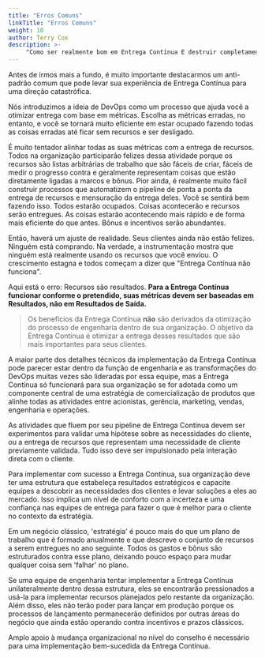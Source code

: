 ```yaml
---
title: "Erros Comuns"
linkTitle: "Erros Comuns"
weight: 10
author: Terry Cox
description: >-
     "Como ser realmente bom em Entrega Contínua E destruir completamente sua empresa"
---
```


Antes de irmos mais a fundo, é muito importante destacarmos um anti-padrão comum que pode levar sua experiência de Entrega Contínua para uma direção catastrófica.

Nós introduzimos a ideia de DevOps como um processo que ajuda você a otimizar entrega com base em métricas. Escolha as métricas erradas, no entanto, e você se tornará muito eficiente em estar ocupado fazendo todas as coisas erradas até ficar sem recursos e ser desligado.

É muito tentador alinhar todas as suas métricas com a entrega de recursos. Todos na organização participarão felizes dessa atividade porque os recursos são listas arbitrárias de trabalho que são fáceis de criar, fáceis de medir o progresso contra e geralmente representam coisas que estão diretamente ligadas a marcos e bônus. Pior ainda, é realmente muito fácil construir processos que automatizem o pipeline de ponta a ponta da entrega de recursos e mensuração da entrega deles. Você se sentirá bem fazendo isso. Todos estarão ocupados. Coisas acontecerão e recursos serão entregues. As coisas estarão acontecendo mais rápido e de forma mais eficiente do que antes. Bônus e incentivos serão abundantes.

Então, haverá um ajuste de realidade. Seus clientes ainda não estão felizes. Ninguém está comprando. Na verdade, a instrumentação mostra que ninguém está realmente usando os recursos que você enviou. O crescimento estagna e todos começam a dizer que "Entrega Contínua não funciona".

Aqui está o erro: Recursos são resultados. **Para a Entrega Contínua funcionar conforme o pretendido, suas métricas devem ser baseadas em Resultados, não em Resultados de Saída.**

> Os benefícios da Entrega Contínua **não** são derivados da otimização do processo de engenharia dentro de sua organização. O objetivo da Entrega Contínua é otimizar a entrega desses resultados que são mais importantes para seus clientes.

A maior parte dos detalhes técnicos da implementação da Entrega Contínua pode parecer estar dentro da função de engenharia e as transformações do DevOps muitas vezes são lideradas por essa equipe, mas a Entrega Contínua só funcionará para sua organização se for adotada como um componente central de uma estratégia de comercialização de produtos que alinhe todas as atividades entre acionistas, gerência, marketing, vendas, engenharia e operações.

As atividades que fluem por seu pipeline de Entrega Contínua devem ser experimentos para validar uma hipótese sobre as necessidades do cliente, ou a entrega de recursos que representam uma necessidade de cliente previamente validada. Tudo isso deve ser impulsionado pela interação direta com o cliente.

Para implementar com sucesso a Entrega Contínua, sua organização deve ter uma estrutura que estabeleça resultados estratégicos e capacite equipes a descobrir as necessidades dos clientes e levar soluções a eles ao mercado. Isso implica um nível de conforto com a incerteza e uma confiança nas equipes de entrega para fazer o que é melhor para o cliente no contexto da estratégia.

Em um negócio clássico, 'estratégia' é pouco mais do que um plano de trabalho que é formado anualmente e que descreve o conjunto de recursos a serem entregues no ano seguinte. Todos os gastos e bônus são estruturados contra esse plano, deixando pouco espaço para mudar qualquer coisa sem 'falhar' no plano.

Se uma equipe de engenharia tentar implementar a Entrega Contínua unilateralmente dentro dessa estrutura, eles se encontrarão pressionados a usá-la para implementar recursos planejados pelo restante da organização. Além disso, eles não terão poder para lançar em produção porque os processos de lançamento permanecerão definidos por outras áreas do negócio que ainda estão operando contra incentivos e prazos clássicos.

Amplo apoio à mudança organizacional no nível do conselho é necessário para uma implementação bem-sucedida da Entrega Contínua.